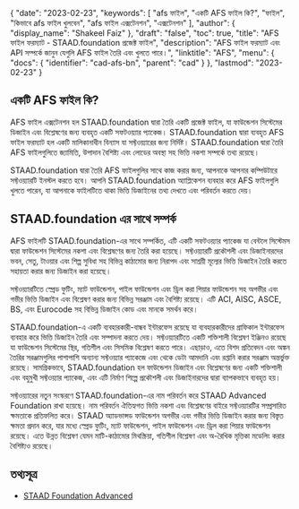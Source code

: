{
  "date": "2023-02-23",
  "keywords": [
"afs ফাইল",
"একটি AFS ফাইল কি?",
"ফাইল",
"কিভাবে afs ফাইল খুলবেন",
"afs ফাইল এক্সটেনশন",
"এক্সটেনশন"
],
  "author": {
    "display_name": "Shakeel Faiz"
},
  "draft": "false",
  "toc": true,
  "title": "AFS ফাইল ফরম্যাট - STAAD.foundation প্রজেক্ট ফাইল",
  "description": "AFS ফাইল ফরম্যাট এবং API সম্পর্কে জানুন যেগুলি AFS ফাইল তৈরি এবং খুলতে পারে।",
  "linktitle": "AFS",
  "menu": {
    "docs": {
      "identifier": "cad-afs-bn",
      "parent": "cad"
}
},
  "lastmod": "2023-02-23"
}

## একটি AFS ফাইল কি?

AFS ফাইল এক্সটেনশন হল STAAD.foundation দ্বারা তৈরি একটি প্রজেক্ট ফাইল, যা ফাউন্ডেশন সিস্টেমের ডিজাইন এবং বিশ্লেষণের জন্য ব্যবহৃত একটি সফটওয়্যার প্যাকেজ। STAAD.foundation দ্বারা ব্যবহৃত AFS ফাইল ফরম্যাট হল একটি মালিকানাধীন বিন্যাস যা সফ্টওয়্যারের জন্য নির্দিষ্ট। STAAD.foundation দ্বারা তৈরি AFS ফাইলগুলিতে জ্যামিতি, উপাদান বৈশিষ্ট্য এবং লোডের অবস্থা সহ ভিত্তি নকশা সম্পর্কে তথ্য রয়েছে।

STAAD.foundation দ্বারা তৈরি AFS ফাইলগুলির সাথে কাজ করার জন্য, আপনাকে আপনার কম্পিউটারে সফ্টওয়্যারটি ইনস্টল করতে হবে। আপনি STAAD.foundation অ্যাপ্লিকেশন ব্যবহার করে AFS ফাইলগুলি খুলতে পারেন, যা আপনাকে ফাইলটিতে থাকা ভিত্তি ডিজাইনের তথ্য দেখতে এবং পরিবর্তন করতে দেয়।

## STAAD.foundation এর সাথে সম্পর্ক

AFS ফাইলটি STAAD.foundation-এর সাথে সম্পর্কিত, এটি একটি সফটওয়্যার প্যাকেজ যা বেন্টলে সিস্টেমস দ্বারা ফাউন্ডেশন সিস্টেমের নকশা এবং বিশ্লেষণের জন্য তৈরি করা হয়েছে। সফ্টওয়্যারটি প্রকৌশলী এবং ডিজাইনারদের ভবন, সেতু, টাওয়ার এবং শিল্প সুবিধা সহ বিভিন্ন কাঠামোর জন্য নিরাপদ এবং সাশ্রয়ী মূল্যের ভিত্তি ডিজাইন তৈরি করতে সহায়তা করার জন্য ডিজাইন করা হয়েছে।

সফ্টওয়্যারটিতে স্প্রেড ফুটিং, ম্যাট ফাউন্ডেশন, পাইল ফাউন্ডেশন এবং ড্রিল করা পিয়ার ফাউন্ডেশন সহ অগভীর এবং গভীর ভিত্তি ডিজাইন এবং বিশ্লেষণ করার জন্য বিভিন্ন সরঞ্জাম এবং বৈশিষ্ট্য রয়েছে। এটি ACI, AISC, ASCE, BS, এবং Eurocode সহ বিভিন্ন ডিজাইন কোড এবং মানকে সমর্থন করে।

STAAD.foundation-এ একটি ব্যবহারকারী-বান্ধব ইন্টারফেস রয়েছে যা ব্যবহারকারীদের গ্রাফিকাল ইন্টারফেস ব্যবহার করে ভিত্তি ডিজাইন তৈরি এবং সম্পাদনা করতে দেয়। সফ্টওয়্যারটিতে একটি শক্তিশালী বিশ্লেষণ ইঞ্জিনও রয়েছে যা ফাউন্ডেশন সিস্টেমের স্থির, গতিশীল এবং সিসমিক বিশ্লেষণ করতে পারে। এছাড়াও, এতে বিশদ প্রতিবেদন এবং অঙ্কন তৈরির সরঞ্জামগুলির পাশাপাশি অন্যান্য সফ্টওয়্যার প্যাকেজে এবং থেকে ডেটা আমদানি এবং রপ্তানি করার সরঞ্জাম অন্তর্ভুক্ত রয়েছে।
সামগ্রিকভাবে, STAAD.foundation হল ফাউন্ডেশন ডিজাইন এবং বিশ্লেষণের জন্য একটি শক্তিশালী এবং বহুমুখী সফ্টওয়্যার প্যাকেজ, এবং এটি নির্মাণ শিল্পে প্রকৌশলী এবং ডিজাইনারদের দ্বারা ব্যাপকভাবে ব্যবহৃত হয়।

সফ্টওয়্যারের নতুন সংস্করণে STAAD.foundation-এর নাম পরিবর্তন করে STAAD Advanced Foundation রাখা হয়েছে। নাম পরিবর্তন ঐতিহ্যগত ভিত্তি নকশা এবং বিশ্লেষণের বাইরে সফ্টওয়্যারটির সম্প্রসারিত ক্ষমতাকে প্রতিফলিত করে। STAAD অ্যাডভান্সড ফাউন্ডেশন অগভীর এবং গভীর ভিত্তি ডিজাইন করার জন্য বিস্তৃত ক্ষমতা প্রদান করে, যার মধ্যে স্প্রেড ফুটিং, ম্যাট ফাউন্ডেশন, পাইল ফাউন্ডেশন এবং ড্রিল করা পিয়ার ফাউন্ডেশন রয়েছে। এতে উন্নত বিশ্লেষণ যেমন মাটি-কাঠামোর মিথস্ক্রিয়া, গতিশীল বিশ্লেষণ এবং অ-রৈখিক মৃত্তিকা মডেলিং করার বৈশিষ্ট্যও রয়েছে।

## তথ্যসূত্র
* [STAAD Foundation Advanced](https://www.bentley.com/software/staad-foundation-advanced/)
